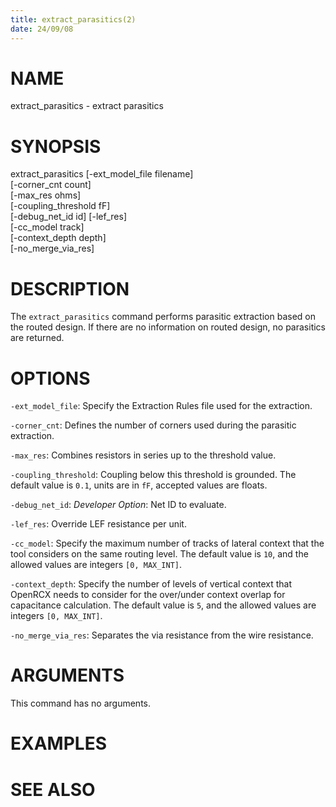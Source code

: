 ```yaml
---
title: extract_parasitics(2)
date: 24/09/08
---
```


# NAME

extract_parasitics - extract parasitics

# SYNOPSIS

extract_parasitics
    [-ext_model_file filename]      
    [-corner_cnt count]            
    [-max_res ohms]               
    [-coupling_threshold fF]        
    [-debug_net_id id]
    [-lef_res]                     
    [-cc_model track]             
    [-context_depth depth]      
    [-no_merge_via_res]       


# DESCRIPTION

The `extract_parasitics` command performs parasitic extraction based on the
routed design. If there are no information on routed design, no parasitics are
returned.

# OPTIONS

`-ext_model_file`:  Specify the Extraction Rules file used for the extraction.

`-corner_cnt`:  Defines the number of corners used during the parasitic extraction.

`-max_res`:  Combines resistors in series up to the threshold value.

`-coupling_threshold`:  Coupling below this threshold is grounded. The default value is `0.1`, units are in `fF`, accepted values are floats.

`-debug_net_id`:  *Developer Option*: Net ID to evaluate.

`-lef_res`:  Override LEF resistance per unit.

`-cc_model`:  Specify the maximum number of tracks of lateral context that the tool considers on the same routing level. The default value is `10`, and the allowed values are integers `[0, MAX_INT]`.

`-context_depth`:  Specify the number of levels of vertical context that OpenRCX needs to consider for the over/under context overlap for capacitance calculation. The default value is `5`, and the allowed values are integers `[0, MAX_INT]`.

`-no_merge_via_res`:  Separates the via resistance from the wire resistance.

# ARGUMENTS

This command has no arguments.

# EXAMPLES

# SEE ALSO
